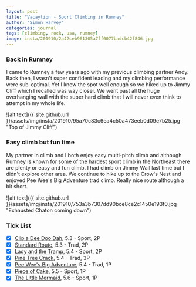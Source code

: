 ```yaml
---
layout: post
title: "Vacaytion - Sport Climbing in Rumney"
author: "Simon Harvey"
categories: journal
tags: [climbing, rock, usa, rumney]
image: insta/201910/2a42ceb961305a7ff0077badcb42f846.jpg
---
```


### Back in Rumney
I came to Rumney a few years ago with my previous climbing partner Andy.  Back then, I wasn't super confident leading and my climbing performance were sub-optimal.  Yet I knew the spot well enough so we hiked up to Jimmy Cliff which I recalled was way closer.  We went past all the huge overhanging wall with the super hard climb that I will never even think to attempt in my whole life.

![alt text]({{ site.github.url }}/assets/img/insta/201910/95a70c83c6ea4c50a473eeb0d09e7b25.jpg "Top of Jimmy Cliff")

### Easy climb but fun time
My partner in climb and I both enjoy easy multi-pitch climb and although Rumney is known for some of the hardest sport climb in the Northeast there are plenty or easy and fun climb.  I had climb on Jimmy Wall last time but I didn't explore other area.  We continue to hike up to the Crow's Nest and enjoyed Pee Wee's Big Adventure trad climb.  Really nice route although a bit short.

![alt text]({{ site.github.url }}/assets/img/insta/201910/753a3b7307dd90bce8ce2c1450e193f0.jpg "Exhausted Chaton coming down")

### Tick List
- [x] [Clip a Dee Doo Dah](https://www.mountainproject.com/route/105888037/clip-a-dee-doo-dah), 5.3 - Sport, 2P
- [x] [Standard Route](https://www.mountainproject.com/route/106397749/standard-route), 5.3 - Trad, 2P
- [x] [Lady and the Tramp](https://www.mountainproject.com/route/106057108/lady-and-the-tramp), 5.4 - Sport, 2P
- [x] [Pine Tree Crack](https://www.mountainproject.com/route/106057097/pine-tree-crack), 5.4 - Trad, 3P
- [x] [Pee Wee's Big Adventure](https://www.mountainproject.com/route/105966723/pee-wees-big-adventure), 5.4 - Trad, 1P
- [x] [Piece of Cake](https://www.mountainproject.com/route/106491699/piece-of-cake), 5.5 - Sport, 1P
- [x] [The Little Mermaid](https://www.mountainproject.com/route/106454898/the-little-mermaid), 5.6 - Sport, 1P
